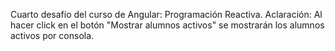 Cuarto desafío del curso de Angular: Programación Reactiva. 
Aclaración: Al hacer click en el botón "Mostrar alumnos activos" se mostrarán los alumnos activos por consola.
